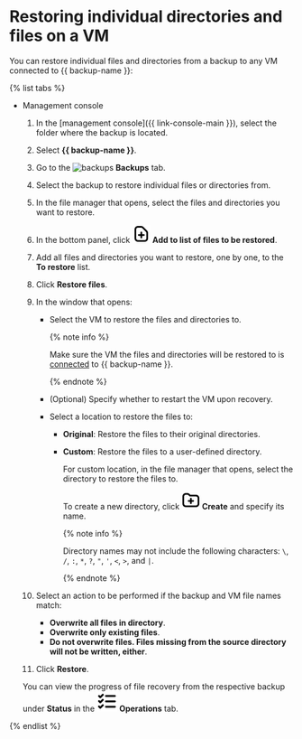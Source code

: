 # Restoring individual directories and files on a VM

You can restore individual files and directories from a backup to any VM connected to {{ backup-name }}:

{% list tabs %}

- Management console

   1. In the [management console]({{ link-console-main }}), select the folder where the backup is located.
   1. Select **{{ backup-name }}**.
   1. Go to the ![backups](../../../_assets/backup/backups.svg) **Backups** tab.
   1. Select the backup to restore individual files or directories from.
   1. In the file manager that opens, select the files and directories you want to restore.
   1. In the bottom panel, click ![file](../../../_assets/backup/file.svg) **Add to list of files to be restored**.
   1. Add all files and directories you want to restore, one by one, to the **To restore** list.
   1. Click **Restore files**.
   1. In the window that opens:
      * Select the VM to restore the files and directories to.

         {% note info %}

         Make sure the VM the files and directories will be restored to is [connected](../../concepts/vm-connection.md) to {{ backup-name }}.

         {% endnote %}

      * (Optional) Specify whether to restart the VM upon recovery.
      * Select a location to restore the files to:
         * **Original**: Restore the files to their original directories.
         * **Custom**: Restore the files to a user-defined directory.

            For custom location, in the file manager that opens, select the directory to restore the files to.

            To create a new directory, click ![new-folder](../../../_assets/backup/new-folder.svg) **Create** and specify its name.

            {% note info %}

            Directory names may not include the following characters: `\`, `/`, `:`, `*`, `?`, `"`, `'`, `<`, `>`, and `|`.

            {% endnote %}

   1. Select an action to be performed if the backup and VM file names match:
      * **Overwrite all files in directory**.
      * **Overwrite only existing files**.
      * **Do not overwrite files. Files missing from the source directory will not be written, either**.
   1. Click **Restore**.

   You can view the progress of file recovery from the respective backup under **Status** in the ![operations](../../../_assets/backup/operations.svg) **Operations** tab.

{% endlist %}